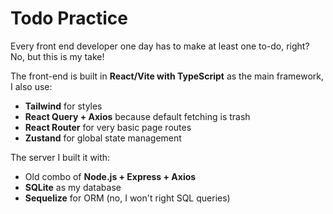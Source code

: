 # Todo Practice

Every front end developer one day has to make at least one to-do, right? No, but this is my take!

The front-end is built in **React/Vite with TypeScript** as the main framework, I also use:
- **Tailwind** for styles
- **React Query + Axios** because default fetching is trash
- **React Router** for very basic page routes
- **Zustand** for global state management

The server I built it with:
- Old combo of **Node.js + Express + Axios**
- **SQLite** as my database
- **Sequelize** for ORM (no, I won't right SQL queries)
